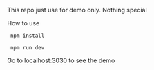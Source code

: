This repo just use for demo only. Nothing special

How to use

```
 npm install
```

```
 npm run dev
```

Go to localhost:3030 to see the demo
